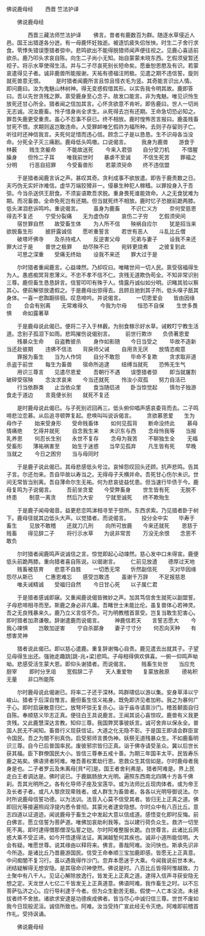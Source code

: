   佛说鹿母经
　　西晋 竺法护译




　　佛说鹿母经

　　　　西晋三藏法师竺法护译
　　佛言。昔者有鹿数百为群。随逐水草侵近人邑。国王出猎遂各分迸。有一母鹿怀妊独逝。被逐饥疲失侣怅怏。时生二子舍行求食。茕悸失错误堕猎者弶中。悲鸣欲出不能得脱猎师闻声便往视之。见鹿心喜适前欲杀。鹿乃叩头求哀自陈。向生二子尚小无知。始自蒙蒙未晓东西。乞假须叟暂还视子。将示水草使得生活。并与二子尽哀死别长短命矣。愿垂恕恩愍及有识。若蒙哀遣得见子者。诚非鹿兽所能报谢。天祐有德福注罔极。见遣之期不违信誓。旋则就死兽意无恨。
　　是时猎者闻鹿所言且惊且怪衣毛为竖。其奇能言识出人情。即问鹿曰。汝为鬼魅山林树神。得无变惑假借其形。以实告我令明其故。鹿即答曰。吾以先世贪残之罪。禀受鹿身至心念子。故发口能言。非为鬼魅。唯见识怜生放死还甘心所全。猎者闻之信加其言。心怀贪欲意不肯听。即告鹿曰。世人一切尚无志诚。况汝鹿畜。怜子惜身尚全求生。从死得去岂有还期。王命急切恐必知之。罪吾失鹿更受重责。虽心不忍事不获已。终不相放。鹿时惶怖苦言报曰。鹿虽贱畜甘死不恨。求期则返岂敢违命。人受罪衅唯乞假祚为福所种。去则子存留则子亡。听往时还神信我言。夫死何足惜而违心信。顾念二子是以恳恳。生不识母各当没命。分死全子灭三痛剧。鹿母低头鸣噭。口说偈言。
　　我身为鹿兽　　游食于林薮
　　贱生贪躯命　　不能故送死
　　今来入君弶　　自分受刀机
　　不惜腥臊身　　但怜二子耳
　　唯我前世时　　暴虐不至诚
　　不信生死苦　　罪福之分明
　　行恶自招罪　　今受畜兽形
　　若蒙须臾命　　终不违信盟

　　于是猎者闻鹿言诉之声。甚叹其奇。贪利成事不欲放遣。即告于鹿责数之日。夫巧伪无实奸诈难信。虚华万端狡猾非一。侵暴生种犯人稼穑。以罪投身入于吾弶。今当杀送供王厨食。不须妄语欺吾求脱。重身畏死谁能效命。人之无食犹难为期。而况畜兽。全命免死岂有还期。但当就死终不相放。鹿时忆子恐据前跪两膝。低头涕泪悲诉鸣吟。重说偈言。
　　虽身为鹿畜　　不识仁义方
　　奈何受慈恩　　得去不复还
　　宁受分裂痛　　无为虚伪存
　　哀伤二子穷　　乞假须臾间
　　宿世罪自然　　故受畜生体
　　为人所不信　　殃祸自应尔
　　犹是招当来　　欲脱畜生形
　　披肝露诚信　　愿听重誓言
　　若世有恶人　　斗乱比丘僧
　　破塔坏佛寺　　及杀持戒人
　　反逆害父母　　兄弟与妻子
　　设我不来还　　罪大过于是
　　普世之极罪　　劫尽殃不已
　　宛转更烧煮　　之彼复到此
　　可思之深重　　受痛无终始
　　设我不来还　　罪大过于是

　　尔时猎者重闻鹿言。心益竦然。乃却叹曰。唯睹世间一切人民。禀受宿福得生为人。愚惑痴冥背恩薄义。不忠不孝不信不仁。贪残无道欺伪苟全。不知非常识别三尊。鹿但畜生恳恳辞言。信誓叩叩有殊于人。情露丹诚似如分明。识睹其验以察其心。便前解弶放遣假之。于是鹿母出弶得去。且顾且驰到其子所。低头嗅子舐其身体。一喜一悲踟蹰徘徊。叹息啼吟。并说偈言。
　　一切恩爱会　　皆由因缘合
　　合会有别离　　无常难得久
　　今我为尔母　　恒恐不自保
　　生世多畏惧　　命如露著草

　　于是鹿母说此偈已。便将二子入于林薮。为别食稼示好水草。诫敕叮宁教生活道。念别子孤泪下如雨。悲鸣摧伤说偈别言。
　　前世行欺诈　　负债著恩爱
　　残暴众生命　　自盗教彼杀
　　身作如影随　　今日当受之
　　毕故不造新　　当还赴彼期
　　违佛不信法　　背戾师父诫
　　自用贪无厌　　放情恣痴意
　　罪报为畜生　　当为人作饲
　　自分不敢怨　　毕命不复欺
　　贪求取非道　　杀盗于前世
　　每生为畜兽　　宿命所追逮
　　结缚当就死　　恐怖无生气
　　用识三尊言　　见遣尽恩爱
　　吾朝行不遇　　误堕猎者弶
　　即当就屠割　　破碎受宿殃
　　念汝求哀来　　今当还就死
　　怜汝小双孤　　努力自活已
　　行当依群类　　止当依众里
　　食当随侣进　　卧当惊觉起
　　慎勿子独游　　食走于道边
　　言竟便长别　　就死不复还

　　是时鹿母说此偈已。与子死别迟回再三。低头俯仰唱声感哀委背而去。二子鸣啼悲泣恋慕。从后追寻顿弊复起。悲唤叫叫说诉偈言。
　　贪欲慕恩爱　　生为母作子
　　始来受身形　　受命贱畜体
　　如何见孤背　　断命没终此
　　慕母情痛绝　　乞得并就死
　　自念我生来　　未识东与西
　　念母怜我等　　当报乳养恩
　　何忍长生别　　永世不复存
　　念母为我苦　　不聊独生全
　　无福受畜形　　薄祐祸害至
　　始生于迷惑　　当早见孤弃
　　凡生皆有死　　早晚当就之
　　今日之困穷　　当与母同时

　　于是鹿子说此偈已。其母悲感低头号泣。哀悼怨叹回头还顾。抗声悲鸣。告其子言。尔还勿来。吾自毕故以寿当之。无得母子夭横并命。吾死甘心伤尔未识。世间无常皆当别离。吾自薄命尔生无祐。何为悲哀徒益忧患。但当速行毕债于今。鹿母复鸣为子说偈言。
　　吾前坐贪爱　　今受弊畜身
　　世生皆有死　　无脱不终患
　　制意一离贪　　然后乃大安
　　宁就至诚死　　终不欺殆生

　　于是鹿子闻母偈音。益更悲恋鸣涕相寻至于弶所。东西求索。乃见猎者卧于树下。鹿母径就其边低头大声。以觉猎者。而说偈言。
　　投分全中实　　毕寿于畜生
　　见放不敢稽　　还就刀几刑
　　向所可放鹿　　今来还就死
　　恩慈于贱畜　　得见辞二子
　　将行示水草　　为说非常苦
　　万没无余恨　　念恩不敢负

　　尔时猎者闻鹿鸣声说诚信之言。惊觉即起心动竦然。慈心发中口未得宣。鹿便低头前跪两膝。重向猎者喜自陈说。以偈谢言。
　　仁前见放遣　　德厚过天地
　　贱畜被慈育　　悲意不自胜
　　一切悉无常　　忻然副信死
　　灭对毕因缘　　怨尽从斯已
　　仁惠恩难忘　　感受岂敢违
　　虽谢千万辞　　不足报慈恩
　　唯夫诫精诚　　受福归自然
　　今日甘心死　　以子属仁君

　　于是猎者感诚即寐。又重闻鹿说偈皆微妙之声。加其笃信舍生就死以副盟誓。子母悲啼相寻而至。斯鹿之身必非凡庸。吾睹世士未能比伦。虽复兽体心若神灵。吾之无良残暴来久。鹿乃立义言信不负。可为明教稽首禀受。岂复当敢生犯害心。即时猎者加肃谦敬。辞谢遣鹿而说偈言。
　　神鹿信若天　　言誓志愿大
　　今我心竦惧　　岂敢加逆害
　　宁自杀鄙身　　妻子寸寸分
　　何忍向天种　　有想害灵神

　　猎者说此偈已。即以慈心遣鹿。重复辞谢悔心自责。鹿见遣去出就其子。子望见母得生出还。强驰走趣跳[跳-兆+梁]悲鸣。子母相得俱欢俱喜。一俯一仰鸣声呦呦。悲感受活生蒙大恩。即仰头谢猎者。而说偈言。
　　贱畜生处世　　当应充厨宰
　　即时分烹俎　　宽假辞二子
　　天人重爱物　　复蒙放赦原
　　德祐积无量　　非口所能陈

　　尔时鹿母说此偈谢已。将率二子还于深林。鸣群啸侣以游以集。安身草泽以宁峻山。猎者于后深自惟言。鹿但畜生信义祐身。既免即济见者加称。我之为暴何广于心。即时启寐散意归仁。放弩坏弶无复杀心。诣于庙寺请禀沙门。稽首颡面自归自陈。奉顺慈义毕志正真。便往白王具说鹿言。王闻其说心喜惊叹。鹿兽有义我更贪残。又此鹿慧深达言教。知仰三尊。我国弊冥事彼妖言。诚可舍弃以保永全。普国人民无不闻知。畜兽行义现获信证。大道之化无隐不彰。于是国王即请会群臣宣令国民。吾之为闇不别真伪。启受邪师言畏伪神。妖祭无道残暴众生。不如鹿畜明识三尊。自今已后普国率民。废彼邪宗皆归正真。诣于佛寺请受圣众。冀以后世长获其福。臣下群僚国民大小。皆信三尊奉五戒十善。为期三年国丰太平。民皆寿乐鹿之祐矣。佛语贤者阿难。唯吾善权累劫行恩。恩救众生其信如是。尔时鹿母者我身是也。二子者罗云及朱离母[貝*可]是。国王者舍利弗是。猎者阿难是。界上民走白王者调达是。佛时说已。于鹿腨肠放大光明。遍照东西南北四隅十方各千佛刹。吾其光明所之。各有化导师子座及宝莲华。或为法师比丘现肉体者。或为帝王及长者子者。或凡人黎庶现卑贱者。或人群生为畜兽者。各各以光明导御说法。尔时所说鹿母信誓功德。以为法训。法音入心莫不信受其者。皆归无上正真之道。佛即回光等接遍照阎浮提内悉令普彻。其蒙光者逮安隐想。尔时众中有八百比丘。意志四道以证道迹。闻说鹿母于畜生之中发起大意以信成道。感悟变化即时反悔。前白佛言。愿立信誓为菩萨道。唯佛加哀助利我等。当以建行荷负众生。救济一切至死不离。即时逮得僧那僧涅弘誓之铠。尔时阿难整服长跪。白世尊言。此诸比丘网惑大乘不受正谛。如今开悟逮得法证。离渊越堑何其疾也。诚非小道所能信明。大会有疑。唯愿世尊。说其缘由以释将来。佛言。善哉阿难。汝问快也。斯承先识非今所造。是诸比丘乃昔鹿游国民。信受王命奉顺三宝加鹿即感。皆愿无上正真意。中问痴闇不复习行。虽以遇我得作沙门。忽弃本愿迷于大乘。今闻我说前世本末。闭结疑解得无想安隐。是其宿命识神使然。佛说是时。八百比丘皆得阿惟越致。力士聚中有八千人。见证心解除放逸行。皆发无上正真之道。逮得入信声寻获安隐无想之定。天龙世人七亿二千皆发无上正真道意。佛语阿难。我作畜生之时。以不忘菩萨弘济之心。应行导利逮于今者。但为众生勤苦无极。假使一人亡本没流。未拯拔者终不舍放。诸欲求安逮是功德疾成佛者。皆当尽心中诚归信三尊。世世不废如我今日现般泥洹。诚信所致也。阿难。汝当受持广宣此经无令灭绝。阿难即前稽首作礼。受持讽诵。

　　佛说鹿母经


